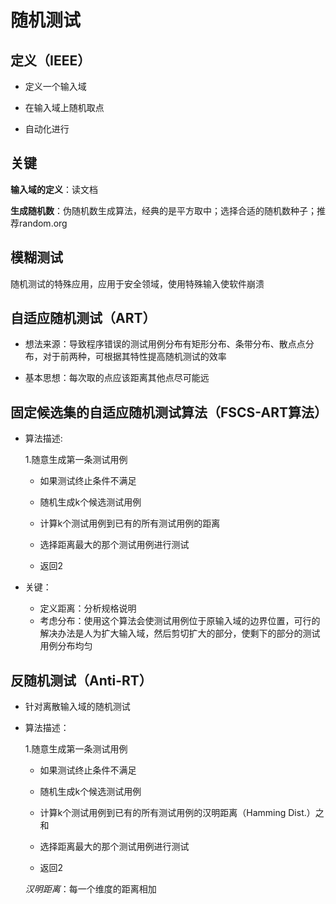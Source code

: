 随机测试
========

定义（IEEE）
------------

* 定义一个输入域

* 在输入域上随机取点

* 自动化进行

关键
----

__输入域的定义__：读文档

__生成随机数__：伪随机数生成算法，经典的是平方取中；选择合适的随机数种子；推荐random.org

模糊测试
--------

随机测试的特殊应用，应用于安全领域，使用特殊输入使软件崩溃


自适应随机测试（ART）
--------------

* 想法来源：导致程序错误的测试用例分布有矩形分布、条带分布、散点点分布，对于前两种，可根据其特性提高随机测试的效率

* 基本思想：每次取的点应该距离其他点尽可能远

固定候选集的自适应随机测试算法（FSCS-ART算法）
---------------------------------------------

* 算法描述:

  1.随意生成第一条测试用例

  * 如果测试终止条件不满足

  * 随机生成k个候选测试用例

  * 计算k个测试用例到已有的所有测试用例的距离

  * 选择距离最大的那个测试用例进行测试

  * 返回2

* 关键：
  * 定义距离：分析规格说明
  * 考虑分布：使用这个算法会使测试用例位于原输入域的边界位置，可行的解决办法是人为扩大输入域，然后剪切扩大的部分，使剩下的部分的测试用例分布均匀

反随机测试（Anti-RT）
---------------------

 * 针对离散输入域的随机测试

 * 算法描述：

   1.随意生成第一条测试用例

   * 如果测试终止条件不满足

   * 随机生成k个候选测试用例

   * 计算k个测试用例到已有的所有测试用例的汉明距离（Hamming Dist.）之和

   * 选择距离最大的那个测试用例进行测试

   * 返回2

   _汉明距离_：每一个维度的距离相加
